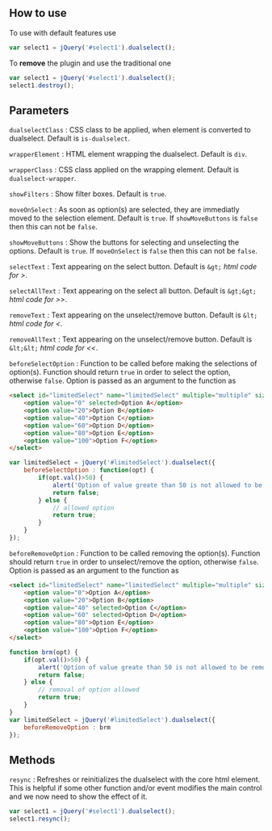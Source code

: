 ## How to use

To use with default features use
```javascript
var select1 = jQuery('#select1').dualselect();
```

To **remove** the plugin and use the traditional one
```javascript
var select1 = jQuery('#select1').dualselect();
select1.destroy();
```

## Parameters

`dualselectClass` : CSS class to be applied, when element is converted to dualselect. Default is `is-dualselect`.

`wrapperElement` : HTML element wrapping the dualselect. Default is `div`.

`wrapperClass` : CSS class applied on the wrapping element. Default is `dualselect-wrapper`.

`showFilters` : Show filter boxes. Default is `true`.

`moveOnSelect` : As soon as option(s) are selected, they are immediatly moved to the selection element. Default is `true`.
	If `showMoveButtons` is `false` then this can not be `false`.

`showMoveButtons` : Show the buttons for selecting and unselecting the options. Default is `true`.
	If `moveOnSelect` is `false` then this can not be `false`.

`selectText` : Text appearing on the select button. Default is `&gt;` _html code for &gt;_.

`selectAllText` : Text appearing on the select all button. Default is `&gt;&gt;` _html code for &gt;&gt;_.

`removeText` : Text appearing on the unselect/remove button. Default is `&lt;` _html code for &lt;_.

`removeAllText` : Text appearing on the unselect/remove button. Default is `&lt;&lt;` _html code for &lt;&lt;_.

`beforeSelectOption` : Function to be called before making the selections of option(s). Function should return `true` in order to select the option, otherwise `false`. Option is passed as an argument to the function as 
```html
<select id="limitedSelect" name="limitedSelect" multiple="multiple" size="10">
	<option value="0" selected>Option A</option>
	<option value="20">Option B</option>
	<option value="40">Option C</option>
	<option value="60">Option D</option>
	<option value="80">Option E</option>
	<option value="100">Option F</option>
</select>
```
```javascript
var limitedSelect = jQuery('#limitedSelect').dualselect({
	beforeSelectOption : function(opt) {
		if(opt.val()>50) {
			alert('Option of value greate than 50 is not allowed to be selected.');
			return false;
		} else {
			// allowed option
			return true;
		}
	}
});
```
`beforeRemoveOption` : Function to be called removing the option(s). Function should return `true` in order to unselect/remove the option, otherwise `false`. Option is passed as an argument to the function as
```html
<select id="limitedSelect" name="limitedSelect" multiple="multiple" size="10">
	<option value="0">Option A</option>
	<option value="20">Option B</option>
	<option value="40" selected>Option C</option>
	<option value="60" selected>Option D</option>
	<option value="80">Option E</option>
	<option value="100">Option F</option>
</select>
```
```javascript
function brm(opt) {
	if(opt.val()>50) {
		alert('Option of value greate than 50 is not allowed to be removed.');
		return false;
	} else {
		// removal of option allowed
		return true;
	}
}
var limitedSelect = jQuery('#limitedSelect').dualselect({
	beforeRemoveOption : brm
});
```

## Methods
`resync` : Refreshes or reinitializes the dualselect with the core html element. This is helpful if some other function and/or event modifies the main control and we now need to show the effect of it.
```javascript
var select1 = jQuery('#select1').dualselect();
select1.resync();
```
